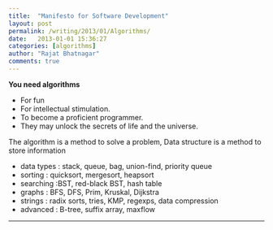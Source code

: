 ```yaml
---
title:  "Manifesto for Software Development"
layout: post
permalink: /writing/2013/01/Algorithms/
date:   2013-01-01 15:36:27
categories: [algorithms]
author: "Rajat Bhatnagar"
comments: true
---
```


**You need algorithms**

 - For fun  
 - For intellectual stimulation.  
 - To become a proficient programmer.
 -   They may unlock the secrets of life and the universe.
 
 
The algorithm is a method to solve a problem, Data structure is a method to store information

   
 - data types : stack, queue, bag, union-find, priority queue
 - sorting : quicksort, mergesort, heapsort
 - searching :BST, red-black BST, hash table
 - graphs : BFS, DFS, Prim, Kruskal, Dijkstra
 - strings : radix sorts, tries, KMP, regexps, data compression
 - advanced : B-tree, suffix array, maxflow



----------


